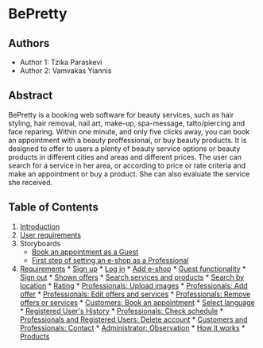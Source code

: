 # BePretty

## Authors

- Author 1: Tzika Paraskevi
- Author 2: Vamvakas Yiannis

## Abstract

BePretty is a booking web software for beauty services, such as hair styling, hair removal, nail art, make-up, spa-message, tatto/piercing and face reparing. Within one minute, and only five clicks away, you can book an appointment with a beauty proffessional, or buy beauty products.
It is designed to offer to users a plenty of beauty service options or beauty products in different cities and areas and different prices. The user can search for a service in her area, or according to price or rate criteria and make an appointment or buy a product. She can also evaluate the service she received.  


## Table of Contents

  1. [Introduction](https://github.com/vannes1312/BeautyMe/blob/master/documentation/intro.md)
  2. [User requirements](https://github.com/vannes1312/BeautyMe/blob/master/documentation/requirements.md)
  3. Storyboards
     * [Book an appointment as a Guest](https://github.com/vannes1312/BeautyMe/blob/master/documentation/guest-storyboard.md)
     * [First step of setting an e-shop as a Professional](https://github.com/vannes1312/BeautyMe/blob/master/documentation/business-setup.md)
  4. [Requirements](https://github.com/vannes1312/BeautyMe/blob/master/requirements)
    * [Sign up](https://github.com/vannes1312/BeautyMe/blob/master/requirements/signup.feature)
    * [Log in](https://github.com/vannes1312/BeautyMe/blob/master/requirements/login.feature)
    * [Add e-shop](https://github.com/vannes1312/BeautyMe/blob/master/requirements/addeshop.feature)
    * [Guest functionality](https://github.com/vannes1312/BeautyMe/blob/master/requirements/guest-functionality.feature)
    * [Sign out](https://github.com/vannes1312/BeautyMe/blob/master/requirements/signout.feature)
    * [Shown offers](https://github.com/vannes1312/BeautyMe/blob/master/requirements/shown-offers.feature)
    * [Search services and products](https://github.com/vannes1312/BeautyMe/blob/master/requirements/search.feature)
    * [Search by location](https://github.com/vannes1312/BeautyMe/blob/master/requirements/search-location.feature)
    * [Rating](https://github.com/vannes1312/BeautyMe/blob/master/requirements/rating.feature)
    * [Professionals: Upload images](https://github.com/vannes1312/BeautyMe/blob/master/requirements/upload-images.feature)
    * [Professionals: Add offer](https://github.com/vannes1312/BeautyMe/blob/master/requirements/add-offer.feature)
    * [Professionals: Edit offers and services](https://github.com/vannes1312/BeautyMe/blob/master/requirements/edit-services.feature)
    * [Professionals: Remove offers or services](https://github.com/vannes1312/BeautyMe/blob/master/requirements/remove-services.feature)
    * [Customers: Book an appointment](https://github.com/vannes1312/BeautyMe/blob/master/requirements/book-appointment.feature)
    * [Select language](https://github.com/vannes1312/BeautyMe/blob/master/requirements/change-language.feature)
    * [Registered User's History](https://github.com/vannes1312/BeautyMe/blob/master/requirements/reguser-history.feature)
    * [Professionals: Check schedule](https://github.com/vannes1312/BeautyMe/blob/master/requirements/check-schedule.feature)
    * [Professionals and Registered Users: Delete account](https://github.com/vannes1312/BeautyMe/blob/master/requirements/delete-account.feature)
    * [Customers and Professionals: Contact](https://github.com/vannes1312/BeautyMe/blob/master/requirements/contact.feature)
    * [Administrator: Observation](https://github.com/vannes1312/BeautyMe/blob/master/requirements/admin.feature)
    * [How it works](https://github.com/vannes1312/BeautyMe/blob/master/requirements/how-it-works.feature)
    * [Products](https://github.com/vannes1312/BeautyMe/blob/master/requirements/product.feature)
